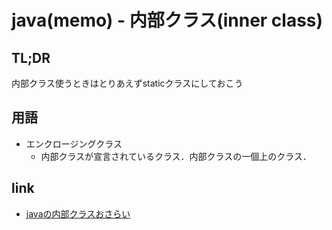 # java(memo) - 内部クラス(inner class)


## TL;DR
内部クラス使うときはとりあえずstaticクラスにしておこう


## 用語

* エンクロージングクラス
    * 内部クラスが宣言されているクラス．内部クラスの一個上のクラス．



## link

* [javaの内部クラスおさらい](https://qiita.com/liguofeng29/items/6cafca5bf92e0381ee42)